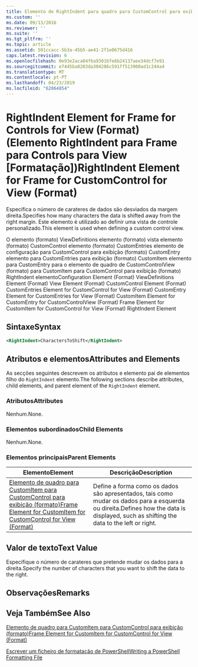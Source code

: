 ```yaml
---
title: Elemento de RightIndent para quadro para CustomControl para exibição (formato) | Documentos da Microsoft
ms.custom: ''
ms.date: 09/13/2016
ms.reviewer: ''
ms.suite: ''
ms.tgt_pltfrm: ''
ms.topic: article
ms.assetid: 501ccacc-5b3a-45b5-ae41-2f1e0675d416
caps.latest.revision: 6
ms.openlocfilehash: 0e93e2aca04f6a93016fe6b24137aee34dcf7e91
ms.sourcegitcommit: e7445ba8203da304286c591ff513900ad1c244a4
ms.translationtype: MT
ms.contentlocale: pt-PT
ms.lasthandoff: 04/23/2019
ms.locfileid: "62064854"
---
```

# <a name="rightindent-element-for-frame-for-customcontrol-for-view-format"></a><span data-ttu-id="b5098-102">RightIndent Element for Frame for Controls for View (Format) (Elemento RightIndent para Frame para Controls para View [Formatação])</span><span class="sxs-lookup"><span data-stu-id="b5098-102">RightIndent Element for Frame for CustomControl for View (Format)</span></span>

<span data-ttu-id="b5098-103">Especifica o número de carateres de dados são desviados da margem direita.</span><span class="sxs-lookup"><span data-stu-id="b5098-103">Specifies how many characters the data is shifted away from the right margin.</span></span> <span data-ttu-id="b5098-104">Este elemento é utilizado ao definir uma vista de controle personalizado.</span><span class="sxs-lookup"><span data-stu-id="b5098-104">This element is used when defining a custom control view.</span></span>

<span data-ttu-id="b5098-105">O elemento (formato) ViewDefinitions elemento (formato) vista elemento (formato) CustomControl elemento (formato) CustomEntries elemento de configuração para CustomControl para exibição (formato) CustomEntry elemento para CustomEntries para exibição (formato) CustomItem elemento para CustomEntry para o elemento de quadro de CustomControlView (formato) para CustomItem para CustomControl para exibição (formato) RightIndent elemento</span><span class="sxs-lookup"><span data-stu-id="b5098-105">Configuration Element (Format) ViewDefinitions Element (Format) View Element (Format) CustomControl Element (Format) CustomEntries Element for CustomControl for View (Format) CustomEntry Element for CustomEntries for View (Format) CustomItem Element for CustomEntry for CustomControlView (Format) Frame Element for CustomItem for CustomControl for View (Format) RightIndent Element</span></span>

## <a name="syntax"></a><span data-ttu-id="b5098-106">Sintaxe</span><span class="sxs-lookup"><span data-stu-id="b5098-106">Syntax</span></span>

```xml
<RightIndent>CharactersToShift</RightIndent>
```

## <a name="attributes-and-elements"></a><span data-ttu-id="b5098-107">Atributos e elementos</span><span class="sxs-lookup"><span data-stu-id="b5098-107">Attributes and Elements</span></span>

<span data-ttu-id="b5098-108">As secções seguintes descrevem os atributos e elemento pai de elementos filho do `RightIndent` elemento.</span><span class="sxs-lookup"><span data-stu-id="b5098-108">The following sections describe attributes, child elements, and parent element of the `RightIndent` element.</span></span>

### <a name="attributes"></a><span data-ttu-id="b5098-109">Atributos</span><span class="sxs-lookup"><span data-stu-id="b5098-109">Attributes</span></span>

<span data-ttu-id="b5098-110">Nenhum.</span><span class="sxs-lookup"><span data-stu-id="b5098-110">None.</span></span>

### <a name="child-elements"></a><span data-ttu-id="b5098-111">Elementos subordinados</span><span class="sxs-lookup"><span data-stu-id="b5098-111">Child Elements</span></span>

<span data-ttu-id="b5098-112">Nenhum.</span><span class="sxs-lookup"><span data-stu-id="b5098-112">None.</span></span>

### <a name="parent-elements"></a><span data-ttu-id="b5098-113">Elementos principais</span><span class="sxs-lookup"><span data-stu-id="b5098-113">Parent Elements</span></span>

|<span data-ttu-id="b5098-114">Elemento</span><span class="sxs-lookup"><span data-stu-id="b5098-114">Element</span></span>|<span data-ttu-id="b5098-115">Descrição</span><span class="sxs-lookup"><span data-stu-id="b5098-115">Description</span></span>|
|-------------|-----------------|
|[<span data-ttu-id="b5098-116">Elemento de quadro para CustomItem para CustomControl para exibição (formato)</span><span class="sxs-lookup"><span data-stu-id="b5098-116">Frame Element for CustomItem for CustomControl for View (Format)</span></span>](./frame-element-for-customitem-for-customcontrol-for-view-format.md)|<span data-ttu-id="b5098-117">Define a forma como os dados são apresentados, tais como mudar os dados para a esquerda ou direita.</span><span class="sxs-lookup"><span data-stu-id="b5098-117">Defines how the data is displayed, such as shifting the data to the left or right.</span></span>|

## <a name="text-value"></a><span data-ttu-id="b5098-118">Valor de texto</span><span class="sxs-lookup"><span data-stu-id="b5098-118">Text Value</span></span>

<span data-ttu-id="b5098-119">Especifique o número de carateres que pretende mudar os dados para a direita.</span><span class="sxs-lookup"><span data-stu-id="b5098-119">Specify the number of characters that you want to shift the data to the right.</span></span>

## <a name="remarks"></a><span data-ttu-id="b5098-120">Observações</span><span class="sxs-lookup"><span data-stu-id="b5098-120">Remarks</span></span>

## <a name="see-also"></a><span data-ttu-id="b5098-121">Veja Também</span><span class="sxs-lookup"><span data-stu-id="b5098-121">See Also</span></span>

[<span data-ttu-id="b5098-122">Elemento de quadro para CustomItem para CustomControl para exibição (formato)</span><span class="sxs-lookup"><span data-stu-id="b5098-122">Frame Element for CustomItem for CustomControl for View (Format)</span></span>](./frame-element-for-customitem-for-customcontrol-for-view-format.md)

[<span data-ttu-id="b5098-123">Escrever um ficheiro de formatação de PowerShell</span><span class="sxs-lookup"><span data-stu-id="b5098-123">Writing a PowerShell Formatting File</span></span>](./writing-a-powershell-formatting-file.md)
